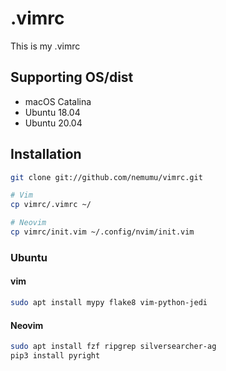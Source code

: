 # .vimrc
This is my .vimrc

## Supporting OS/dist
- macOS Catalina
- Ubuntu 18.04
- Ubuntu 20.04

## Installation
```bash
git clone git://github.com/nemumu/vimrc.git

# Vim
cp vimrc/.vimrc ~/

# Neovim
cp vimrc/init.vim ~/.config/nvim/init.vim
```

### Ubuntu
#### vim
```bash
sudo apt install mypy flake8 vim-python-jedi
```

#### Neovim
```bash
sudo apt install fzf ripgrep silversearcher-ag
pip3 install pyright
```
